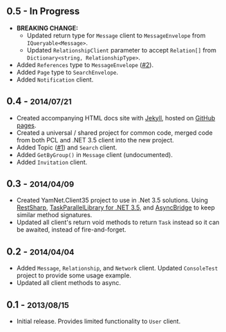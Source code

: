 ## 0.5 - In Progress
  * **BREAKING CHANGE:**
    * Updated return type for `Message` client to `MessageEnvelope` from `IQueryable<Message>`.
    * Updated `RelationshipClient` parameter to accept `Relation[]` from `Dictionary<string, RelationshipType>`.
  * Added `References` type to `MessageEnvelope` ([#2](https://github.com/hhandoko/yam-dotnet/issues/2)).
  * Added `Page` type to `SearchEnvelope`.
  * Added `Notification` client. 

## 0.4 - <small>2014/07/21</small>
  * Created accompanying HTML docs site with [Jekyll](http://jekyllrb.com), hosted on [GitHub pages](https://pages.github.com/).
  * Created a universal / shared project for common code, merged code from both PCL and .NET 3.5 client into the new project.
  * Added Topic ([#1](https://github.com/hhandoko/yam-dotnet/pull/1)) and `Search` client.
  * Added `GetByGroup()` in `Message` client (undocumented).
  * Added `Invitation` client.

## 0.3 - <small>2014/04/09</small>
  * Created YamNet.Client35 project to use in .Net 3.5 solutions. Using [RestSharp](http://restsharp.org/), [TaskParallelLibrary for .NET 3.5](http://www.nuget.org/packages/TaskParallelLibrary/1.0.2856), and [AsyncBridge](https://github.com/tejacques/AsyncBridge) to keep similar method signatures.
  * Updated all client's return void methods to return `Task` instead so it can be awaited, instead of fire-and-forget. 

## 0.2 - <small>2014/04/04</small>
  * Added `Message`, `Relationship`, and `Network` client. Updated `ConsoleTest` project to provide some usage example.
  * Updated all client methods to async.

## 0.1 - <small>2013/08/15</small>
  * Initial release. Provides limited functionality to `User` client.